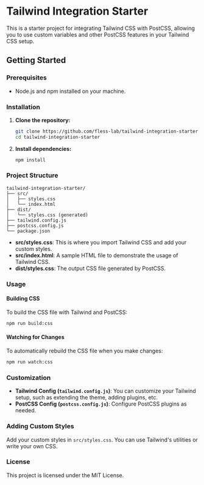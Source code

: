 # Tailwind Integration Starter

This is a starter project for integrating Tailwind CSS with PostCSS, allowing you to use custom variables and other PostCSS features in your Tailwind CSS setup.

## Getting Started

### Prerequisites

- Node.js and npm installed on your machine.

### Installation

1. **Clone the repository:**

   ```bash
   git clone https://github.com/fless-lab/tailwind-integration-starter.git
   cd tailwind-integration-starter
   ```

2. **Install dependencies:**

   ```bash
   npm install
   ```

### Project Structure

```
tailwind-integration-starter/
├── src/
│   ├── styles.css
│   └── index.html
├── dist/
│   └── styles.css (generated)
├── tailwind.config.js
├── postcss.config.js
└── package.json
```

- **src/styles.css**: This is where you import Tailwind CSS and add your custom styles.
- **src/index.html**: A sample HTML file to demonstrate the usage of Tailwind CSS.
- **dist/styles.css**: The output CSS file generated by PostCSS.

### Usage

#### Building CSS

To build the CSS file with Tailwind and PostCSS:

```bash
npm run build:css
```

#### Watching for Changes

To automatically rebuild the CSS file when you make changes:

```bash
npm run watch:css
```

### Customization

- **Tailwind Config (`tailwind.config.js`)**: You can customize your Tailwind setup, such as extending the theme, adding plugins, etc.
- **PostCSS Config (`postcss.config.js`)**: Configure PostCSS plugins as needed.

### Adding Custom Styles

Add your custom styles in `src/styles.css`. You can use Tailwind's utilities or write your own CSS.

### License

This project is licensed under the MIT License.